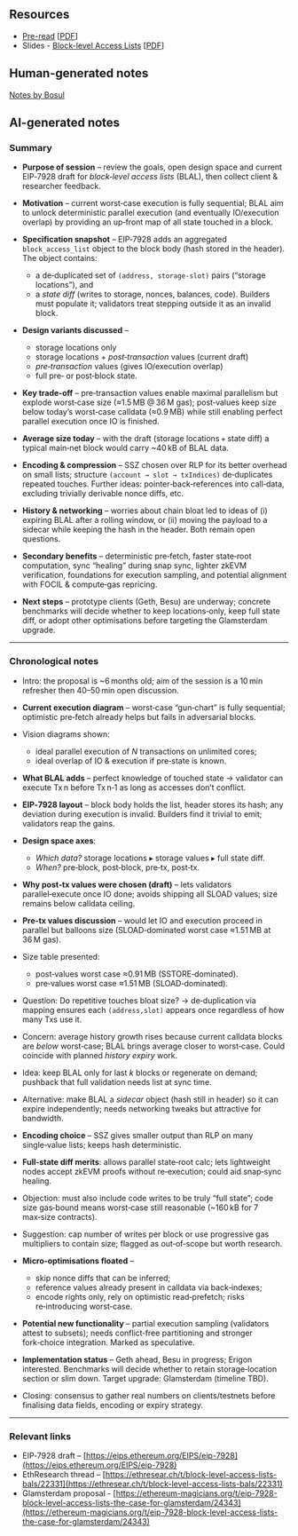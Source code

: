 ## Resources

- [Pre-read](https://hackmd.io/@Nerolation/BJcGve7Mll) [[PDF](Slides-notes/10-Jun-block-level-access-lists-preread.pdf)]
- Slides - [Block-level Access Lists](https://docs.google.com/presentation/d/1kWlWez8z5lwC_oCjWUnGSOEt5_4aUDzSrshKN-5IRRk/edit?slide=id.g2fc552e0e46_1_692#slide=id.g2fc552e0e46_1_692) [[PDF](Slides-notes/10-Jun-block-level-access-lists-slides.pdf)]

## Human-generated notes

[Notes by Bosul](Slides-notes/10-Jun-block-level-access-lists-notes-bosul.pdf)

## AI-generated notes

### Summary

* **Purpose of session** – review the goals, open design space and current EIP‑7928 draft for *block‑level access lists* (BLAL), then collect client & researcher feedback.
* **Motivation** – current worst‑case execution is fully sequential; BLAL aim to unlock deterministic parallel execution (and eventually IO/execution overlap) by providing an up‑front map of all state touched in a block.
* **Specification snapshot** – EIP‑7928 adds an aggregated `block_access_list` object to the block body (hash stored in the header). The object contains:

  * a de‑duplicated set of `(address, storage‑slot)` pairs (“storage locations”), and
  * a *state diff* (writes to storage, nonces, balances, code).
    Builders must populate it; validators treat stepping outside it as an invalid block.
* **Design variants discussed** –

  * storage locations only
  * storage locations + *post‑transaction* values (current draft)
  * *pre‑transaction* values (gives IO/execution overlap)
  * full pre‑ or post‑block state.
* **Key trade‑off** – pre‑transaction values enable maximal parallelism but explode worst‑case size (≈1.5 MB @ 36 M gas); post‑values keep size below today’s worst‑case calldata (≈0.9 MB) while still enabling perfect parallel execution once IO is finished.
* **Average size today** – with the draft (storage locations + state diff) a typical main‑net block would carry \~40 kB of BLAL data.
* **Encoding & compression** – SSZ chosen over RLP for its better overhead on small lists; structure `(account → slot → txIndices)` de‑duplicates repeated touches. Further ideas: pointer‑back‑references into call‑data, excluding trivially derivable nonce diffs, etc.
* **History & networking** – worries about chain bloat led to ideas of (i) expiring BLAL after a rolling window, or (ii) moving the payload to a sidecar while keeping the hash in the header. Both remain open questions.
* **Secondary benefits** – deterministic pre‑fetch, faster state‑root computation, sync “healing” during snap sync, lighter zkEVM verification, foundations for execution sampling, and potential alignment with FOCIL & compute‑gas repricing.
* **Next steps** – prototype clients (Geth, Besu) are underway; concrete benchmarks will decide whether to keep locations‑only, keep full state diff, or adopt other optimisations before targeting the Glamsterdam upgrade.

---

### Chronological notes

* Intro: the proposal is \~6 months old; aim of the session is a 10 min refresher then 40–50 min open discussion.
* **Current execution diagram** – worst‑case “gun‑chart” is fully sequential; optimistic pre‑fetch already helps but fails in adversarial blocks.
* Vision diagrams shown:

  * ideal parallel execution of *N* transactions on unlimited cores;
  * ideal overlap of IO & execution if pre‑state is known.
* **What BLAL adds** – perfect knowledge of touched state → validator can execute Tx n before Tx n‑1 as long as accesses don’t conflict.
* **EIP‑7928 layout** – block body holds the list, header stores its hash; any deviation during execution is invalid. Builders find it trivial to emit; validators reap the gains.
* **Design space axes**:

  * *Which data?* storage locations ▸ storage values ▸ full state diff.
  * *When?* pre‑block, post‑block, pre‑tx, post‑tx.
* **Why post‑tx values were chosen (draft)** – lets validators parallel‑execute once IO done; avoids shipping all SLOAD values; size remains below calldata ceiling.
* **Pre‑tx values discussion** – would let IO and execution proceed in parallel but balloons size (SLOAD‑dominated worst case ≈1.51 MB at 36 M gas).
* Size table presented:

  * post‑values worst case ≈0.91 MB (SSTORE‑dominated).
  * pre‑values worst case ≈1.51 MB (SLOAD‑dominated).
* Question: Do repetitive touches bloat size? → de‑duplication via mapping ensures each `(address,slot)` appears once regardless of how many Txs use it.
* Concern: average history growth rises because current calldata blocks are *below* worst‑case; BLAL brings average closer to worst‑case. Could coincide with planned *history expiry* work.
* Idea: keep BLAL only for last *k* blocks or regenerate on demand; pushback that full validation needs list at sync time.
* Alternative: make BLAL a *sidecar* object (hash still in header) so it can expire independently; needs networking tweaks but attractive for bandwidth.
* **Encoding choice** – SSZ gives smaller output than RLP on many single‑value lists; keeps hash deterministic.
* **Full‑state diff merits**: allows parallel state‑root calc; lets lightweight nodes accept zkEVM proofs without re‑execution; could aid snap‑sync healing.
* Objection: must also include code writes to be truly “full state”; code size gas‑bound means worst‑case still reasonable (\~160 kB for 7 max‑size contracts).
* Suggestion: cap number of writes per block or use progressive gas multipliers to contain size; flagged as out‑of‑scope but worth research.
* **Micro‑optimisations floated** –

  * skip nonce diffs that can be inferred;
  * reference values already present in calldata via back‑indexes;
  * encode rights only, rely on optimistic read‑prefetch; risks re‑introducing worst‑case.
* **Potential new functionality** – partial execution sampling (validators attest to subsets); needs conflict‑free partitioning and stronger fork‑choice integration. Marked as speculative.
* **Implementation status** – Geth ahead, Besu in progress; Erigon interested. Benchmarks will decide whether to retain storage‑location section or slim down. Target upgrade: Glamsterdam (timeline TBD).
* Closing: consensus to gather real numbers on clients/testnets before finalising data fields, encoding or expiry strategy.

---

### Relevant links

* EIP‑7928 draft – [https://eips.ethereum.org/EIPS/eip-7928](https://eips.ethereum.org/EIPS/eip-7928)
* EthResearch thread – [https://ethresear.ch/t/block-level-access-lists-bals/22331](https://ethresear.ch/t/block-level-access-lists-bals/22331)
* Glamsterdam proposal - [https://ethereum-magicians.org/t/eip-7928-block-level-access-lists-the-case-for-glamsterdam/24343](https://ethereum-magicians.org/t/eip-7928-block-level-access-lists-the-case-for-glamsterdam/24343)
